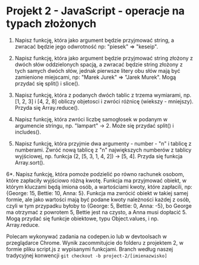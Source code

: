 # Projekt 2 - JavaScript - operacje na typach złożonych

1. Napisz funkcję, która jako argument będzie przyjmować string, a zwracać będzie jego odwrotność np: "piesek" => "keseip".

2. Napisz funkcję, która jako argument będzie przyjmować string złożony z dwóch słów oddzielonych spacją, a zwracać będzie string złożony z tych samych dwóch słów, jednak pierwsze litery obu słów mają być zamienione miejscami, np: "Marek Jurek" => "Jarek Murek". Mogą przydać się split() i slice().

3. Napisz funkcję, która z podanych dwóch tablic z trzema wymiarami, np. [1, 2, 3] i [4, 2, 8] obliczy objetosci i zwróci różnicę (wiekszy - mniejszy). Przyda się Array.reduce().

4. Napisz funkcję, która zwróci liczbę samogłosek w podanym w argumencie stringu, np. "lampart" -> 2. Może się przydać split() i includes().

5. Napisz funkcję, która przyjmie dwa argumenty - number - "n" i tablicę z numberami. Zwróć nową tablicę z "n" największych numberów z tablicy wyjściowej, np. funkcja (2, [5, 3, 1, 4, 2]) -> [5, 4]. Przyda się funkcja Array.sort().

6*. Napisz funkcję, która pomoże podzielić po równo rachunek osobom, które zapłaciły wyjściowo różną kwotę. Funkcja ma przyjmować obiekt, w którym kluczami będą imiona osób, a wartościami kwoty, które zapłacili, np: {George: 15, Bettie: 10, Anna: 5}. Funkcja ma zwrócić obiekt w takiej samej formie, ale jako wartości mają być podane kwoty należności każdej z osób, czyli w tym przypadku byłoby to {George: 5, Bettie: 0, Anna: -5}, bo George ma otrzymać z powrotem 5, Bettie jest na czysto, a Anna musi dopłacić 5. Mogą przydać się funkcje obiektowe, typu Object.values, i np. Array.reduce.

Polecam wykonywać zadania na codepen.io lub w devtoolsach w przeglądarce Chrome. Wynik zacommitujcie do folderu z projektem 2, w formie pliku script.js z wypisanymi funkcjami. Branch według naszej tradycyjnej konwencji `git checkout -b project-2/[imienazwisko]`
